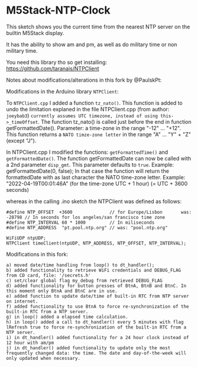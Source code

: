 # M5Stack-NTP-Clock

This sketch shows you the current time from the nearest NTP server on the builtin M5Stack display.

It has the ability to show am and pm, as well as do military time or non military time.

You need this library tho so get installing: https://github.com/taranais/NTPClient

Notes about modifications/alterations in this fork by @PaulskPt:

Modifications in the Arduino library ```NTPClient```:

To ```NTPClient.cpp``` I added a function ```tz_nato()```.
This function is added to undo the limitation explaned in the file NTPClient.cpp (from author: ```joeybab3```)
```currently assumes UTC timezone, instead of using this->_timeOffset```.
The function tz_nato() is called just before the end in function getFormattedDate().
Parameter: a time-zone in the range "-12" ... "+12". This function returns a ```NATO timze-zone letter``` in the range "A" ... "Y"  + "Z" (except "J").

In NTPClient.cpp I modified the functions: ```getFormattedTime()``` and ```getFormattedDate()```.
The function getFormattedDate can now be called with a 2nd parameter ```disp_gmt```. This parameter defaults to ```true```.
Example: getFormattedDate(0, false);
In that case the function will return the formattedDate with as last character the NATO time-zone letter. 
Example: "2022-04-19T00:01:46A" (for the time-zone UTC + 1 hour) (= UTC + 3600 seconds)

whereas in the calling .ino sketch the NTPClient was defined as follows:
```
#define NTP_OFFSET  +3600              // for Europe/Lisbon       was: -28798 // In seconds for los angeles/san francisco time zone
#define NTP_INTERVAL 60 * 1000         // In miliseconds
#define NTP_ADDRESS  "pt.pool.ntp.org" // was: "pool.ntp.org"

WiFiUDP ntpUDP;
NTPClient timeClient(ntpUDP, NTP_ADDRESS, NTP_OFFSET, NTP_INTERVAL);
```

Modifications in this fork:

```
a) moved date/time handling from loop() to dt_handler();
b) added functionality to retrieve WiFi credentials and DEBUG_FLAG from CD card, file: '/secrets.h'
c) set/clear global flag my_debug from retrieved DEBUG_FLAG
d) added functionality for button presses of BtnA, BtnB and BtnC. In this moment only BtnA and BtnC are in use.
e) added function to update date/time of built-in RTC from NTP server on internet. 
f) added functionality to use BtnA to force re-synchronization of the built-in RTC from a NTP server.
g) in loop() added a elapsed time calculation.
h) in loop() added a call to dt_handler() every 5 minutes with flag lRefresh true to force re-synchronization of the built-in RTC from a NTP server.
i) in dt_handler() added functionality for a 24 hour clock instead of 12 hour with am/pm
j) in dt_handler() added functionality to update only the most frequently changed data: the time. The date and day-of-the-week will only updated when necessary.
```